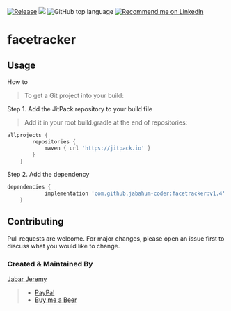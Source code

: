 [![Release](https://jitpack.io/v/jabahum-coder/facetracker.svg)](https://jitpack.io/#jabahum-coder/facetracker)
[![](https://jitci.com/gh/jabahum-coder/facetracker/svg)](https://jitci.com/gh/jabahum-coder/facetracker)
![GitHub top language](https://img.shields.io/github/languages/top/jabahum-coder/facetracker)
<a href="https://www.linkedin.com/in/jeremyjabar/">
    <img src="https://img.shields.io/badge/Support-Recommed%2FEndorse%20me%20on%20Linkedin-yellow?style=for-the-badge&logo=linkedin" alt="Recommend me on LinkedIn" /></a>

# facetracker
## Usage
 How to
 > To get a Git project into your build:

 Step 1. Add the JitPack repository to your build file
 > Add it in your root build.gradle at the end of repositories:

```gradle
allprojects {
		repositories {
			maven { url 'https://jitpack.io' }
		}
	}
```
 Step 2. Add the dependency

```gradle
dependencies {
	        implementation 'com.github.jabahum-coder:facetracker:v1.4'
	}
```


## Contributing
Pull requests are welcome. For major changes, please open an issue first to discuss what you would like to change.

### Created & Maintained By

[Jabar Jeremy](https://github.com/jabahum-coder)

> 
>
> - [PayPal](https://paypal.me/jeremyjabar)
> - [Buy me a Beer](https://www.buymeacoffee.com/jabahum)
